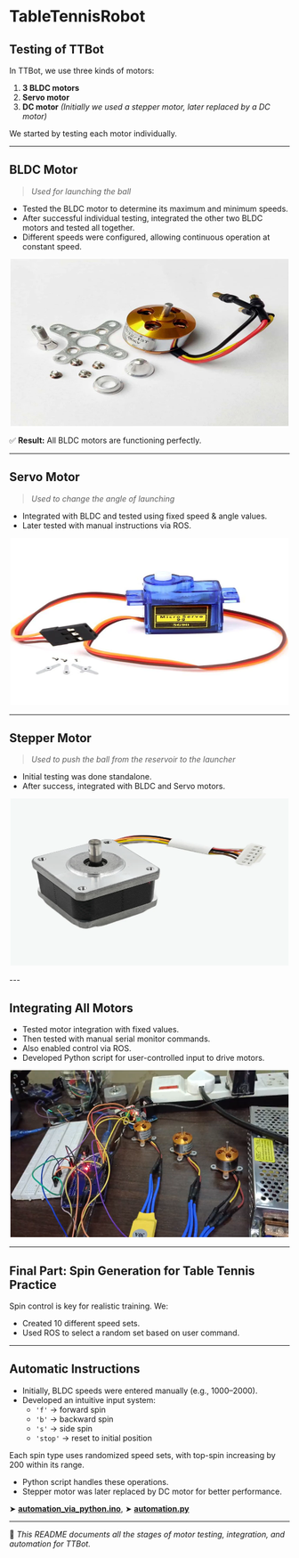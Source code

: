 # **TableTennisRobot**

## **Testing of TTBot**

In TTBot, we use three kinds of motors:
1. **3 BLDC motors**
2. **Servo motor**
3. **DC motor** *(Initially we used a stepper motor, later replaced by a DC motor)*

We started by testing each motor individually.

---

## **BLDC Motor**
> *Used for launching the ball*

- Tested the BLDC motor to determine its maximum and minimum speeds.  
- After successful individual testing, integrated the other two BLDC motors and tested all together.  
- Different speeds were configured, allowing continuous operation at constant speed.
<p align=center>
<img src="BLDC.webp" width="500" height="300">
</p>

✅ **Result:** All BLDC motors are functioning perfectly.

---

## **Servo Motor**
> *Used to change the angle of launching*

- Integrated with BLDC and tested using fixed speed & angle values.  
- Later tested with manual instructions via ROS.
<p align=center>
<img src="servo.webp" width="500" height="300">
</p>

---

## **Stepper Motor**
> *Used to push the ball from the reservoir to the launcher*

- Initial testing was done standalone.  
- After success, integrated with BLDC and Servo motors.
<p align=center>
<img src="steppermotor.webp" width="500" height="300">
</p>
---

## **Integrating All Motors**

- Tested motor integration with fixed values.  
- Then tested with manual serial monitor commands.  
- Also enabled control via ROS.  
- Developed Python script for user-controlled input to drive motors.
<p align=center>
<img src="3.png" width="500" height="300">
</p>

---

## **Final Part: Spin Generation for Table Tennis Practice**

Spin control is key for realistic training. We:

- Created 10 different speed sets.
- Used ROS to select a random set based on user command.  
  
---

## **Automatic Instructions**

- Initially, BLDC speeds were entered manually (e.g., 1000–2000).
- Developed an intuitive input system:
  - `'f'` → forward spin
  - `'b'` → backward spin
  - `'s'` → side spin
  - `'stop'` → reset to initial position

Each spin type uses randomized speed sets, with top-spin increasing by 200 within its range.

- Python script handles these operations.
- Stepper motor was later replaced by DC motor for better performance.

➤ **[automation_via_python.ino](https://github.com/DhinekkaB/TableTennis-Robot/tree/76092e34cdd298d1e07f23b0014b922607234f8f/automation_via_python/automation_via_python)**, 
➤ **[automation.py](https://github.com/DhinekkaB/TableTennis-Robot/blob/7192f7f8b41bf96a1c04c561cedf43644edacddf/automation_via_python/automation.py)**

---

📁 *This README documents all the stages of motor testing, integration, and automation for TTBot.*
